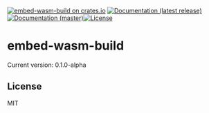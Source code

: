 [![embed-wasm-build on crates.io](https://img.shields.io/crates/v/embed-wasm-build)](https://crates.io/crates/embed-wasm-build) [![Documentation (latest release)](https://docs.rs/embed-wasm-build/badge.svg)](https://docs.rs/embed-wasm-build/) [![Documentation (master)](https://img.shields.io/badge/docs-master-brightgreen)](https://inanna-malick.github.io/embed-wasm/embed-wasm-build/)[![License](https://img.shields.io/badge/license-MIT-green.svg)](../LICENSE)

# embed-wasm-build

Current version: 0.1.0-alpha



## License

MIT

<!--
README.md is generated from README.tpl by cargo readme. To regenerate:
cargo install cargo-readme
cargo readme > README.md
-->

